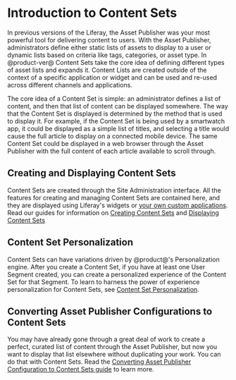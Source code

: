 # Introduction to Content Sets

In previous versions of the Liferay, the Asset Publisher was your most powerful tool for delivering content to users. With the Asset Publisher, administrators define either static lists of assets to display to a user or dynamic lists based on criteria like tags, categories, or asset type. In @product-ver@ Content Sets take the core idea of defining different types of asset lists and expands it. Content Lists are created outside of the context of a specific application or widget and can be used and re-used across different channels and applications.

The core idea of a Content Set is simple: an administrator defines a list of content, and then that list of content can be displayed somewhere. The way that the Content Set is displayed is determined by the method that is used to display it. For example, if the Content Set is being used by a smartwatch app, it could be displayed as a simple list of titles, and selecting a title would cause the full article to display on a connected mobile device. The same Content Set could be displayed in a web browser through the Asset Publisher with the full content of each article available to scroll through.

## Creating and Displaying Content Sets

Content Sets are created through the Site Administration interface. All the features for creating and managing Content Sets are contained here, and they are displayed using Liferay's widgets or [your own custom applications](dev-guide-link). Read our guides for information on [Creating Content Sets](user-guide-link) and [Displaying Content Sets](user-guide-link)

## Content Set Personalization

Content Sets can have variations driven by @product@'s Personalization engine. After you create a Content Set, if you have at least one User Segment created, you can create a personalized experience of the Content Set for that Segment. To learn to harness the power of experience personalization for Content Sets, see [Content Set Personalization](user-guide-link).

## Converting Asset Publisher Configurations to Content Sets

You may have already gone through a great deal of work to create a perfect, curated list of content through the Asset Publisher, but now you want to display that list elsewhere without duplicating your work. You can do that with Content Sets. Read the [Converting Asset Publisher Configuration to Content Sets guide](user-guide-link) to learn more.